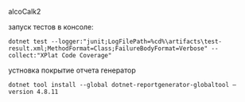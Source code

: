 alcoCalk2

запуск тестов в консоле:

    dotnet test --logger:"junit;LogFilePath=%cd%\artifacts\test-result.xml;MethodFormat=Class;FailureBodyFormat=Verbose" --collect:"XPlat Code Coverage"

устновка покрытие отчета генератор

    dotnet tool install --global dotnet-reportgenerator-globaltool –version 4.8.11
